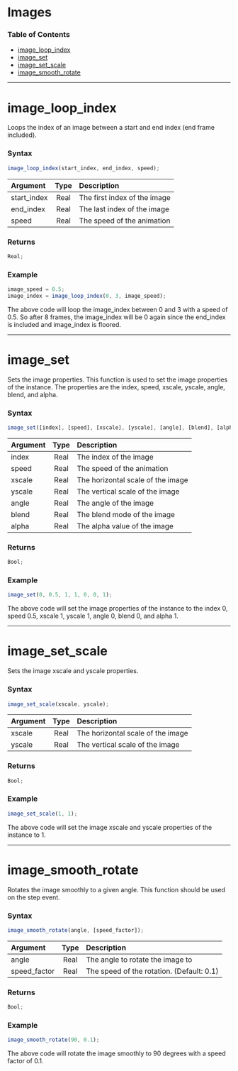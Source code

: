 # Images

### Table of Contents

- [image_loop_index](#image_loop_index)
- [image_set](#image_set)
- [image_set_scale](#image_set_scale)
- [image_smooth_rotate](#image_smooth_rotate)

---

# image_loop_index

Loops the index of an image between a start and end index (end frame included).

### Syntax

```js
image_loop_index(start_index, end_index, speed);
```

| Argument    | Type | Description                  |
| :---------- | :--: | :--------------------------- |
| start_index | Real | The first index of the image |
| end_index   | Real | The last index of the image  |
| speed       | Real | The speed of the animation   |

### Returns

```js
Real;
```

### Example

```js
image_speed = 0.5;
image_index = image_loop_index(0, 3, image_speed);
```

The above code will loop the image_index between 0 and 3 with a speed of 0.5. So after 8 frames, the image_index will be 0 again since the end_index is included and image_index is floored.

---

# image_set

Sets the image properties. This function is used to set the image properties of the instance. The properties are the index, speed, xscale, yscale, angle, blend, and alpha.

### Syntax

```js
image_set([index], [speed], [xscale], [yscale], [angle], [blend], [alpha]);
```

| Argument | Type | Description                       |
| :------- | :--: | :-------------------------------- |
| index    | Real | The index of the image            |
| speed    | Real | The speed of the animation        |
| xscale   | Real | The horizontal scale of the image |
| yscale   | Real | The vertical scale of the image   |
| angle    | Real | The angle of the image            |
| blend    | Real | The blend mode of the image       |
| alpha    | Real | The alpha value of the image      |

### Returns

```js
Bool;
```

### Example

```js
image_set(0, 0.5, 1, 1, 0, 0, 1);
```

The above code will set the image properties of the instance to the index 0, speed 0.5, xscale 1, yscale 1, angle 0, blend 0, and alpha 1.

---

# image_set_scale

Sets the image xscale and yscale properties.

### Syntax

```js
image_set_scale(xscale, yscale);
```

| Argument | Type | Description                       |
| :------- | :--: | :-------------------------------- |
| xscale   | Real | The horizontal scale of the image |
| yscale   | Real | The vertical scale of the image   |

### Returns

```js
Bool;
```

### Example

```js
image_set_scale(1, 1);
```

The above code will set the image xscale and yscale properties of the instance to 1.

---

# image_smooth_rotate

Rotates the image smoothly to a given angle. This function should be used on the step event.

### Syntax

```js
image_smooth_rotate(angle, [speed_factor]);
```

| Argument     | Type | Description                               |
| :----------- | :--: | :---------------------------------------- |
| angle        | Real | The angle to rotate the image to          |
| speed_factor | Real | The speed of the rotation. (Default: 0.1) |

### Returns

```js
Bool;
```

### Example

```js
image_smooth_rotate(90, 0.1);
```

The above code will rotate the image smoothly to 90 degrees with a speed factor of 0.1.
